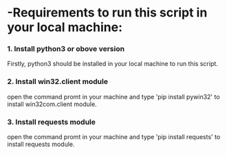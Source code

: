 # -Requirements to run this script in your local machine:

### 1. Install python3 or obove version
Firstly, python3 should be installed in your local machine to run this script.

### 2. Install win32.client module
open the command promt in your machine and type 'pip install pywin32' to install win32com.client module.

### 3. Install requests module
open the command promt in your machine and type 'pip install requests' to install requests module.
